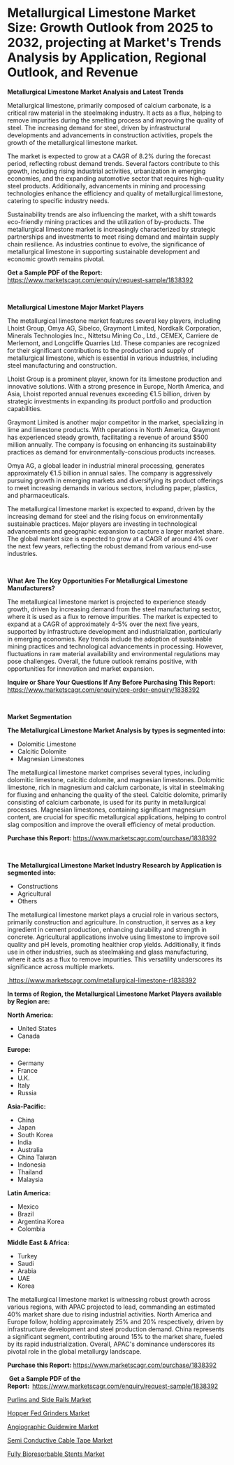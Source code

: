 <p><h1>Metallurgical Limestone Market Size: Growth Outlook from 2025 to 2032, projecting at Market's Trends Analysis by Application, Regional Outlook, and Revenue</h1></p><p><strong>Metallurgical Limestone Market Analysis and Latest Trends</strong></p>
<p><p>Metallurgical limestone, primarily composed of calcium carbonate, is a critical raw material in the steelmaking industry. It acts as a flux, helping to remove impurities during the smelting process and improving the quality of steel. The increasing demand for steel, driven by infrastructural developments and advancements in construction activities, propels the growth of the metallurgical limestone market.</p><p>The market is expected to grow at a CAGR of 8.2% during the forecast period, reflecting robust demand trends. Several factors contribute to this growth, including rising industrial activities, urbanization in emerging economies, and the expanding automotive sector that requires high-quality steel products. Additionally, advancements in mining and processing technologies enhance the efficiency and quality of metallurgical limestone, catering to specific industry needs. </p><p>Sustainability trends are also influencing the market, with a shift towards eco-friendly mining practices and the utilization of by-products. The metallurgical limestone market is increasingly characterized by strategic partnerships and investments to meet rising demand and maintain supply chain resilience. As industries continue to evolve, the significance of metallurgical limestone in supporting sustainable development and economic growth remains pivotal.</p></p>
<p><strong>Get a Sample PDF of the Report:&nbsp;</strong> <a href="https://www.marketscagr.com/enquiry/request-sample/1838392?utm_campaign=2014&utm_medium=2&utm_source=Github&utm_content=ia&utm_term=03022025&utm_id=metallurgical-limestone">https://www.marketscagr.com/enquiry/request-sample/1838392</a></p>
<p>&nbsp;</p>
<p><strong>Metallurgical Limestone Major Market Players</strong></p>
<p><p>The metallurgical limestone market features several key players, including Lhoist Group, Omya AG, Sibelco, Graymont Limited, Nordkalk Corporation, Minerals Technologies Inc., Nittetsu Mining Co., Ltd., CEMEX, Carriere de Merlemont, and Longcliffe Quarries Ltd. These companies are recognized for their significant contributions to the production and supply of metallurgical limestone, which is essential in various industries, including steel manufacturing and construction.</p><p>Lhoist Group is a prominent player, known for its limestone production and innovative solutions. With a strong presence in Europe, North America, and Asia, Lhoist reported annual revenues exceeding €1.5 billion, driven by strategic investments in expanding its product portfolio and production capabilities.</p><p>Graymont Limited is another major competitor in the market, specializing in lime and limestone products. With operations in North America, Graymont has experienced steady growth, facilitating a revenue of around $500 million annually. The company is focusing on enhancing its sustainability practices as demand for environmentally-conscious products increases.</p><p>Omya AG, a global leader in industrial mineral processing, generates approximately €1.5 billion in annual sales. The company is aggressively pursuing growth in emerging markets and diversifying its product offerings to meet increasing demands in various sectors, including paper, plastics, and pharmaceuticals.</p><p>The metallurgical limestone market is expected to expand, driven by the increasing demand for steel and the rising focus on environmentally sustainable practices. Major players are investing in technological advancements and geographic expansion to capture a larger market share. The global market size is expected to grow at a CAGR of around 4% over the next few years, reflecting the robust demand from various end-use industries.</p></p>
<p>&nbsp;</p>
<p><strong>What Are The Key Opportunities For Metallurgical Limestone Manufacturers?</strong></p>
<p><p>The metallurgical limestone market is projected to experience steady growth, driven by increasing demand from the steel manufacturing sector, where it is used as a flux to remove impurities. The market is expected to expand at a CAGR of approximately 4-5% over the next five years, supported by infrastructure development and industrialization, particularly in emerging economies. Key trends include the adoption of sustainable mining practices and technological advancements in processing. However, fluctuations in raw material availability and environmental regulations may pose challenges. Overall, the future outlook remains positive, with opportunities for innovation and market expansion.</p></p>
<p><strong>Inquire or Share Your Questions If Any Before Purchasing This Report:</strong> <a href="https://www.marketscagr.com/enquiry/pre-order-enquiry/1838392?utm_campaign=2014&utm_medium=2&utm_source=Github&utm_content=ia&utm_term=03022025&utm_id=metallurgical-limestone">https://www.marketscagr.com/enquiry/pre-order-enquiry/1838392</a></p>
<p>&nbsp;</p>
<p><strong>Market Segmentation</strong></p>
<p><strong>The Metallurgical Limestone Market Analysis by types is segmented into:</strong></p>
<p><ul><li>Dolomitic Limestone</li><li>Calcitic Dolomite</li><li>Magnesian Limestones</li></ul></p>
<p><p>The metallurgical limestone market comprises several types, including dolomitic limestone, calcitic dolomite, and magnesian limestones. Dolomitic limestone, rich in magnesium and calcium carbonate, is vital in steelmaking for fluxing and enhancing the quality of the steel. Calcitic dolomite, primarily consisting of calcium carbonate, is used for its purity in metallurgical processes. Magnesian limestones, containing significant magnesium content, are crucial for specific metallurgical applications, helping to control slag composition and improve the overall efficiency of metal production.</p></p>
<p><strong>Purchase this Report:&nbsp;</strong><a href="https://www.marketscagr.com/purchase/1838392?utm_campaign=2014&utm_medium=2&utm_source=Github&utm_content=ia&utm_term=03022025&utm_id=metallurgical-limestone">https://www.marketscagr.com/purchase/1838392</a></p>
<p>&nbsp;</p>
<p><strong>The Metallurgical Limestone Market Industry Research by Application is segmented into:</strong></p>
<p><ul><li>Constructions</li><li>Agricultural</li><li>Others</li></ul></p>
<p><p>The metallurgical limestone market plays a crucial role in various sectors, primarily construction and agriculture. In construction, it serves as a key ingredient in cement production, enhancing durability and strength in concrete. Agricultural applications involve using limestone to improve soil quality and pH levels, promoting healthier crop yields. Additionally, it finds use in other industries, such as steelmaking and glass manufacturing, where it acts as a flux to remove impurities. This versatility underscores its significance across multiple markets.</p></p>
<p><a href="https://www.marketscagr.com/metallurgical-limestone-r1838392?utm_campaign=2014&utm_medium=2&utm_source=Github&utm_content=ia&utm_term=03022025&utm_id=metallurgical-limestone">&nbsp;https://www.marketscagr.com/metallurgical-limestone-r1838392</a></p>
<p><strong>In terms of Region, the Metallurgical Limestone Market Players available by Region are:</strong></p>
<p>
    <p> <strong> North America: </strong>
        <ul>
            <li>United States</li>
            <li>Canada</li>
        </ul>
        </p> 
    <p> <strong> Europe: </strong>
        <ul>
            <li>Germany</li>
            <li>France</li>
            <li>U.K.</li>
            <li>Italy</li>
            <li>Russia</li>
        </ul>
        </p> 
    <p> <strong> Asia-Pacific: </strong>
        <ul>
            <li>China</li>
            <li>Japan</li>
            <li>South Korea</li>
            <li>India</li>
            <li>Australia</li>
            <li>China Taiwan</li>
            <li>Indonesia</li>
            <li>Thailand</li>
            <li>Malaysia</li>
        </ul>
        </p> 
    <p> <strong> Latin America: </strong>
        <ul>
            <li>Mexico</li>
            <li>Brazil</li>
            <li>Argentina Korea</li>
            <li>Colombia</li>
        </ul>
        </p> 
    <p> <strong> Middle East & Africa: </strong>
        <ul>
            <li>Turkey</li>
            <li>Saudi</li>
            <li>Arabia</li>
            <li>UAE</li>
            <li>Korea</li>
        </ul>
    </p>
    </p>
<p><p>The metallurgical limestone market is witnessing robust growth across various regions, with APAC projected to lead, commanding an estimated 40% market share due to rising industrial activities. North America and Europe follow, holding approximately 25% and 20% respectively, driven by infrastructure development and steel production demand. China represents a significant segment, contributing around 15% to the market share, fueled by its rapid industrialization. Overall, APAC's dominance underscores its pivotal role in the global metallurgy landscape.</p></p>
<p><strong>Purchase this Report: </strong><a href="https://www.marketscagr.com/purchase/1838392?utm_campaign=2014&utm_medium=2&utm_source=Github&utm_content=ia&utm_term=03022025&utm_id=metallurgical-limestone">https://www.marketscagr.com/purchase/1838392</a></p>
<p>&nbsp;<strong>Get a Sample PDF of the Report:&nbsp;&nbsp;</strong><a href="https://www.marketscagr.com/enquiry/request-sample/1838392?utm_campaign=2014&utm_medium=2&utm_source=Github&utm_content=ia&utm_term=03022025&utm_id=metallurgical-limestone">https://www.marketscagr.com/enquiry/request-sample/1838392</a></p>
<p><strong></strong></p>
<p><p><a href="https://github.com/JosephineMcguire65/Market-Research-Report-List-1/blob/main/purlins-and-side-rails-market.md?utm_campaign=2014&utm_medium=2&utm_source=Github&utm_content=ia&utm_term=03022025&utm_id=metallurgical-limestone">Purlins and Side Rails Market</a></p><p><a href="https://www.linkedin.com/pulse/close-examination-hopper-fed-grinders-market-size-scopeprojected-z1q3e?utm_campaign=2014&utm_medium=2&utm_source=Github&utm_content=ia&utm_term=03022025&utm_id=metallurgical-limestone">Hopper Fed Grinders Market</a></p><p><a href="https://www.linkedin.com/pulse/angiographic-guidewire-market-revenue-projections-projected-b10ge?utm_campaign=2014&utm_medium=2&utm_source=Github&utm_content=ia&utm_term=03022025&utm_id=metallurgical-limestone">Angiographic Guidewire Market</a></p><p><a href="https://www.linkedin.com/pulse/semi-conductive-cable-tape-market-dynamics-109-cagr-growth-key-q2q0e?utm_campaign=2014&utm_medium=2&utm_source=Github&utm_content=ia&utm_term=03022025&utm_id=metallurgical-limestone">Semi Conductive Cable Tape Market</a></p><p><a href="https://www.linkedin.com/pulse/detailed-analysis-fully-bioresorbable-stents-market-decision-making-ydfte?utm_campaign=2014&utm_medium=2&utm_source=Github&utm_content=ia&utm_term=03022025&utm_id=metallurgical-limestone">Fully Bioresorbable Stents Market</a></p></p>